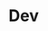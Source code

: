 <script setup>
import { ref } from 'vue';
import NavContainer from '../components/NavContainer.vue';
import newsData from '../assets/dev.json';

const data = ref(newsData);
</script>

# Dev

<NavContainer :data="data"/>
